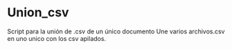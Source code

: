 # Union_csv
Script para la unión de .csv de un único documento
Une varios archivos.csv en uno unico con los csv apilados.
